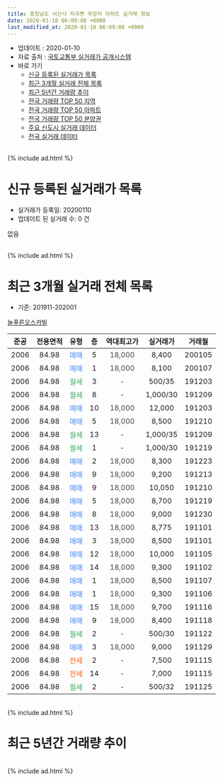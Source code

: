 ```yaml
---
title: 충청남도 서산시 지곡면 무장리 아파트 실거래 정보
date: 2020-01-10 06:09:08 +0900
last_modified_at: 2020-01-10 06:09:08 +0900
---
```


* 업데이트 : 2020-01-10
* 자료 출처 : [국토교통부 실거래가 공개시스템](http://rt.molit.go.kr)
* 바로 가기
    * [신규 등록된 실거래가 목록](#신규-등록된-실거래가-목록)
    * [최근 3개월 실거래 전체 목록](#최근-3개월-실거래-전체-목록)
    * [최근 5년간 거래량 추이](#최근-5년간-거래량-추이)
    * [전국 거래량 TOP 50 지역](https://inasie.github.io/apt-trade-info/최근-3개월-전국에서-가장-거래가-많이-발생한-지역)
    * [전국 거래량 TOP 50 아파트](https://inasie.github.io/apt-trade-info/최근-3개월-전국에서-가장-거래가-많이-발생한-아파트)
    * [전국 거래량 TOP 50 분양권](https://inasie.github.io/apt-trade-info/최근-3개월-전국에서-가장-거래가-많이-발생한-분양권)
    * [주요 신도시 실거래 데이터](https://inasie.github.io/apt-trade-info/주요-신도시)
    * [전국 실거래 데이터](https://inasie.github.io/apt-trade-info/전국)
<br>
{% include ad.html %}
<br>

# 신규 등록된 실거래가 목록
* 실거래가 등록일: 20200110
* 업데이트 된 실거래 수: 0 건

없음

<br>
{% include ad.html %}
<br>

# 최근 3개월 실거래 전체 목록
* 기준: 201911-202001


[늘푸른오스카빌](https://search.naver.com/search.naver?query=%EC%B6%A9%EC%B2%AD%EB%82%A8%EB%8F%84+%EC%84%9C%EC%82%B0%EC%8B%9C+%EC%A7%80%EA%B3%A1%EB%A9%B4+%EB%AC%B4%EC%9E%A5%EB%A6%AC+%EB%8A%98%ED%91%B8%EB%A5%B8%EC%98%A4%EC%8A%A4%EC%B9%B4%EB%B9%8C)

|준공|전용면적|유형|층|역대최고가|실거래가|거래월|
|:---:|:---:|:---:|:---:|:---:|:---:|:---:|
|2006|84.98|<span style="color:#4285f3">매매</span>|5|<span style="color:#444444">18,000</span>|8,400|200105|
|2006|84.98|<span style="color:#4285f3">매매</span>|1|<span style="color:#444444">18,000</span>|8,100|200107|
|2006|84.98|<span style="color:#34a853">월세</span>|3|<span style="color:#444444">-</span>|500/35|191203|
|2006|84.98|<span style="color:#34a853">월세</span>|8|<span style="color:#444444">-</span>|1,000/30|191209|
|2006|84.98|<span style="color:#4285f3">매매</span>|10|<span style="color:#444444">18,000</span>|12,000|191203|
|2006|84.98|<span style="color:#4285f3">매매</span>|5|<span style="color:#444444">18,000</span>|8,500|191210|
|2006|84.98|<span style="color:#34a853">월세</span>|13|<span style="color:#444444">-</span>|1,000/35|191209|
|2006|84.98|<span style="color:#34a853">월세</span>|1|<span style="color:#444444">-</span>|1,000/30|191219|
|2006|84.98|<span style="color:#4285f3">매매</span>|2|<span style="color:#444444">18,000</span>|8,300|191223|
|2006|84.98|<span style="color:#4285f3">매매</span>|9|<span style="color:#444444">18,000</span>|9,200|191213|
|2006|84.98|<span style="color:#4285f3">매매</span>|9|<span style="color:#444444">18,000</span>|10,050|191210|
|2006|84.98|<span style="color:#4285f3">매매</span>|5|<span style="color:#444444">18,000</span>|8,700|191219|
|2006|84.98|<span style="color:#4285f3">매매</span>|8|<span style="color:#444444">18,000</span>|9,000|191230|
|2006|84.98|<span style="color:#4285f3">매매</span>|13|<span style="color:#444444">18,000</span>|8,775|191101|
|2006|84.98|<span style="color:#4285f3">매매</span>|3|<span style="color:#444444">18,000</span>|8,500|191101|
|2006|84.98|<span style="color:#4285f3">매매</span>|12|<span style="color:#444444">18,000</span>|10,000|191105|
|2006|84.98|<span style="color:#4285f3">매매</span>|14|<span style="color:#444444">18,000</span>|9,300|191102|
|2006|84.98|<span style="color:#4285f3">매매</span>|1|<span style="color:#444444">18,000</span>|8,500|191107|
|2006|84.98|<span style="color:#4285f3">매매</span>|1|<span style="color:#444444">18,000</span>|9,300|191106|
|2006|84.98|<span style="color:#4285f3">매매</span>|15|<span style="color:#444444">18,000</span>|9,700|191116|
|2006|84.98|<span style="color:#4285f3">매매</span>|9|<span style="color:#444444">18,000</span>|8,400|191118|
|2006|84.98|<span style="color:#34a853">월세</span>|2|<span style="color:#444444">-</span>|500/30|191122|
|2006|84.98|<span style="color:#4285f3">매매</span>|3|<span style="color:#444444">18,000</span>|9,000|191129|
|2006|84.98|<span style="color:#ff5a00">전세</span>|2|<span style="color:#444444">-</span>|7,500|191115|
|2006|84.98|<span style="color:#ff5a00">전세</span>|14|<span style="color:#444444">-</span>|7,000|191115|
|2006|84.98|<span style="color:#34a853">월세</span>|2|<span style="color:#444444">-</span>|500/32|191125|


<br>
{% include ad.html %}
<br>

# 최근 5년간 거래량 추이


<div style="width:100%;">
    <canvas id="deal_progress" height="200"></canvas>
</div>

<script>
new Chart(document.getElementById("deal_progress"), {
    type: 'line',
    data: {
        labels: ['201501','201502','201503','201504','201505','201506','201507','201508','201509','201510','201511','201512','201601','201602','201603','201604','201605','201606','201607','201608','201609','201610','201611','201612','201701','201702','201703','201704','201705','201706','201707','201708','201709','201710','201711','201712','201801','201802','201803','201804','201805','201806','201807','201808','201809','201810','201811','201812','201901','201902','201903','201904','201905','201906','201907','201908','201909','201910','201911','201912','202001'],
        datasets: [{
            label: '매매',
            pointRadius: 1,
            data: [18, 10, 25, 24, 30, 34, 40, 29, 45, 45, 23, 19, 12, 9, 20, 16, 14, 17, 12, 14, 15, 10, 15, 4, 2, 11, 7, 8, 9, 9, 5, 10, 8, 8, 5, 6, 5, 10, 12, 16, 11, 11, 7, 11, 10, 13, 9, 8, 7, 7, 10, 11, 5, 8, 9, 6, 13, 9, 9, 7, 2],
            borderColor: "rgba(255, 201, 14, 1)",
            backgroundColor: "rgba(255, 201, 14, 0.5)",
            fill: false,
            lineTension: 0
        },{
            label: '전월세',
            pointRadius: 1,
            data: [21, 14, 24, 11, 18, 21, 20, 23, 15, 13, 11, 6, 6, 10, 8, 8, 10, 14, 9, 11, 7, 9, 5, 4, 8, 10, 10, 12, 4, 5, 11, 9, 12, 4, 5, 3, 10, 5, 16, 8, 6, 8, 8, 17, 11, 9, 6, 9, 15, 5, 11, 12, 9, 21, 9, 9, 9, 17, 4, 4, 0],
            borderColor: "rgba(0, 141, 185, 1)",
            backgroundColor: "rgba(0, 141, 185, 0.5)",
            fill: false,
            lineTension: 0
        }
        ]
    },
    options: {
        responsive: true,
        title: {
            display: false
        },
        tooltips: {
            mode: 'index',
            intersect: false
        },
        hover: {
            mode: 'nearest',
            intersect: true
        },
        scales: {
            xAxes: [{
                display: true,
                scaleLabel: {
                    display: true,
                    labelString: '년/월'
                }
            }],
            yAxes: [{
                display: true,
                ticks: {
                    suggestedMin: 0,
                },
                scaleLabel: {
                    display: true,
                    labelString: '실거래 수'
                }
            }]
        }
    }
});

</script>


<br>
{% include ad.html %}
<br>

